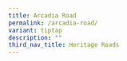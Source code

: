 ```yaml
---
title: Arcadia Road
permalink: /arcadia-road/
variant: tiptap
description: ""
third_nav_title: Heritage Roads
---
```

